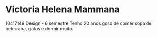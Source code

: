 # Victoria Helena Mammana
10417149
Design - 6 semestre
Tenho 20 anos goso de comer sopa de beterraba, gatos e dormir muito.